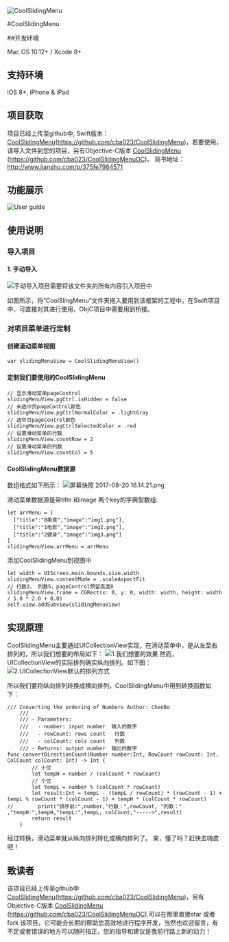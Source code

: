 ![CoolSlidingMenu](http://upload-images.jianshu.io/upload_images/2484280-ae9929e9a3bdf56d.png?imageMogr2/auto-orient/strip%7CimageView2/2/w/1240)

#CoolSlidingMenu

##开发环境

 Mac OS 10.12+ / Xcode 8+ 
## 支持环境
iOS 8+, iPhone & iPad
## 项目获取
项目已经上传至github中, Swift版本： [CoolSlidingMenu](https://github.com/cba023/CoolSlidingMenu)(https://github.com/cba023/CoolSlidingMenu)，若要使用，请导入文件到您的项目，另有Objective-C版本 [CoolSlidingMenu](https://github.com/cba023/CoolSlidingMenuOC) (https://github.com/cba023/CoolSlidingMenuOC)。
简书地址：http://www.jianshu.com/p/375fe7984571

## 功能展示
![User guide](http://upload-images.jianshu.io/upload_images/2484280-480a97d166e5e734.gif?imageMogr2/auto-orient/strip)

## 使用说明
### 导入项目
#### 1. 手动导入
![手动导入项目需要将该文件夹的所有内容引入项目中](http://upload-images.jianshu.io/upload_images/2484280-69a18c4e2d12e6ae.png?imageMogr2/auto-orient/strip%7CimageView2/2/w/1240)

如图所示，将“CoolSlingMenu”文件夹拖入要用到该框架的工程中，在Swift项目中，可直接对其进行使用，ObjC项目中需要用到桥接。

### 对项目菜单进行定制

#### 创建滚动菜单视图
```
var slidingMenuView = CoolSlidingMenuView()
```
#### 定制我们要使用的CoolSlidingMenu

```
// 显示滑动菜单pageControl
slidingMenuView.pgCtrl.isHidden = false  
// 未选中页pageControl颜色
slidingMenuView.pgCtrlNormalColor = .lightGray
// 选中页pageControl颜色
slidingMenuView.pgCtrlSelectedColor = .red
// 设置滑动菜单的行数
slidingMenuView.countRow = 2
// 设置滑动菜单的列数
slidingMenuView.countCol = 5
```
#### CoolSlidingMenu数据源
数组格式如下所示：
![屏幕快照 2017-08-20 16.14.21.png](http://upload-images.jianshu.io/upload_images/2484280-e3fea1a11597cec1.png?imageMogr2/auto-orient/strip%7CimageView2/2/w/1240)

滑动菜单数据源是带title 和image 两个key的字典型数组:
```
let arrMenu = [
  ["title":"0美食","image":"img1.png"],
  ["title":"1电影","image":"img2.png"],
  ["title":"2健身","image":"img3.png"]
]
slidingMenuView.arrMenu = arrMenu
```
添加CoolSlidingMenu到视图中

```
let width = UIScreen.main.bounds.size.width
slidingMenuView.contentMode = .scaleAspectFit
// 行数2， 列数5，pageControl预留高度8
slidingMenuView.frame = CGRect(x: 0, y: 0, width: width, height: width / 5.0 * 2.0 + 8.0)
self.view.addSubview(slidingMenuView)
```

## 实现原理

CoolSlidingMenu主要通过UICollectionView实现，在滑动菜单中，是从左至右排列的，所以我们想要的布局如下：
![1.我们想要的效果](http://upload-images.jianshu.io/upload_images/2484280-aa5761c29f84f722.png?imageMogr2/auto-orient/strip%7CimageView2/2/w/1240)
然而，UICollectionView的实际排列确实纵向排列。如下图：
![2.UICollectionView默认的排列方式](http://upload-images.jianshu.io/upload_images/2484280-203bf075a12d916a.png?imageMogr2/auto-orient/strip%7CimageView2/2/w/1240)

所以我们要将纵向排列转换成横向排列，CoolSlidingMenu中用到转换函数如下：
```
/// Converting the ordering of Numbers Author: ChenBo
    ///
    /// - Parameters:
    ///   - number: input number  输入的数字
    ///   - rowCount: rows count   行数
    ///   - colCount: cols count   列数
    /// - Returns: output number  输出的数字
func convertDirectionCount(Number number:Int, RowCount rowCount: Int, ColCount colCount: Int) -> Int {
        // 十位
        let tempH = number / (colCount * rowCount)
        // 个位
        let tempL = number % (colCount * rowCount)
        let result:Int = tempL - (tempL / rowCount) * (rowCount - 1) + tempL % rowCount * (colCount - 1) + tempH * (colCount * rowCount)
//        print("排序前:",number,"行数：",rowCount, "列数：" ,"tempH:",tempH,"tempL:",tempL, colCount,"----->",result)
        return result
    }
```

经过转换，滑动菜单就从纵向排列转化成横向排列了。  亲，懂了吗？赶快去嗨皮吧！
##  致读者

该项目已经上传至github中[CoolSlidingMenu](https://github.com/cba023/CoolSlidingMenu)(https://github.com/cba023/CoolSlidingMenu)，另有Objective-C版本 [CoolSlidingMenu](https://github.com/cba023/CoolSlidingMenuOC) (https://github.com/cba023/CoolSlidingMenuOC),可以在那里直接star 或者fork 该项目，它可能会长期的帮助您高效地进行程序开发，当然也欢迎留言，有不足或者错误的地方可以随时指正，您的指导和建议是我前行路上新的动力！
